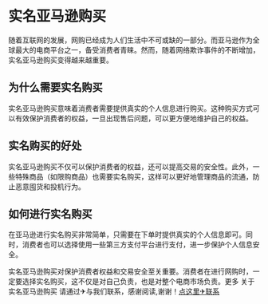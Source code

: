 # 实名亚马逊购买

随着互联网的发展，网购已经成为人们生活中不可或缺的一部分。而亚马逊作为全球最大的电商平台之一，备受消费者青睐。然而，随着网络欺诈事件的不断增加，实名亚马逊购买变得越来越重要。

## 为什么需要实名购买

实名亚马逊购买意味着消费者需要提供真实的个人信息进行购买。这种购买方式可以有效保护消费者的权益，一旦出现售后问题，可以更方便地维护自己的权益。

## 实名购买的好处

实名亚马逊购买不仅可以保护消费者的权益，还可以提高交易的安全性。此外，一些特殊商品（如限购商品）也需要实名购买，这样可以更好地管理商品的流通，防止恶意囤货和投机行为。

## 如何进行实名购买

在亚马逊进行实名购买非常简单，只需要在下单时提供真实的个人信息即可。同时，消费者也可以选择使用一些第三方支付平台进行支付，进一步保护个人信息安全。

实名亚马逊购买对保护消费者权益和交易安全至关重要。消费者在进行网购时，一定要选择实名购买，这不仅是对自己负责，也是对整个电商市场负责。更多 关于实名亚马逊购买 请通过✈与我们联系，感谢阅读,谢谢！[点这里✈联系](https://ads.k02.cc)